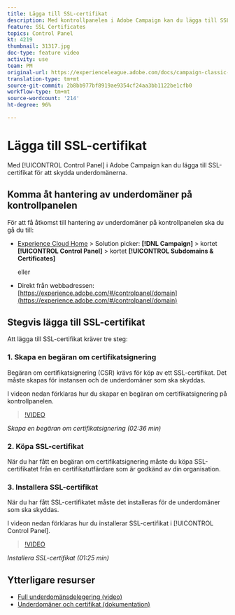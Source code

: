 ```yaml
---
title: Lägga till SSL-certifikat
description: Med kontrollpanelen i Adobe Campaign kan du lägga till SSL-certifikat för att skydda underdomänerna.
feature: SSL Certificates
topics: Control Panel
kt: 4219
thumbnail: 31317.jpg
doc-type: feature video
activity: use
team: PM
original-url: https://experienceleague.adobe.com/docs/campaign-classic-learn/tutorials/administrating/control-panel-acc/adding-ssl-certificates.html
translation-type: tm+mt
source-git-commit: 2b8bb977bf8919ae9354cf24aa3bb1122be1cfb0
workflow-type: tm+mt
source-wordcount: '214'
ht-degree: 96%

---
```



# Lägga till SSL-certifikat

Med [!UICONTROL Control Panel] i Adobe Campaign kan du lägga till SSL-certifikat för att skydda underdomänerna.

## Komma åt hantering av underdomäner på kontrollpanelen

För att få åtkomst till hantering av underdomäner på kontrollpanelen ska du gå du till:

* [Experience Cloud Home](https://experience.adobe.com/#/home) > Solution picker: **[!DNL Campaign]** > kortet **[!UICONTROL Control Panel]** > kortet **[!UICONTROL Subdomains & Certificates]**

   eller
* Direkt från webbadressen: [https://experience.adobe.com/#/controlpanel/domain](https://experience.adobe.com/#/controlpanel/domain)

## Stegvis lägga till SSL-certifikat

Att lägga till SSL-certifikat kräver tre steg:

### 1. Skapa en begäran om certifikatsignering

Begäran om certifikatsignering (CSR) krävs för köp av ett SSL-certifikat. Det måste skapas för instansen och de underdomäner som ska skyddas.

I videon nedan förklaras hur du skapar en begäran om certifikatsignering på kontrollpanelen.

>[!VIDEO](https://video.tv.adobe.com/v/31317?quality=12)

*Skapa en begäran om certifikatsignering (02:36 min)*

### 2. Köpa SSL-certifikat

När du har fått en begäran om certifikatsignering måste du köpa SSL-certifikatet från en certifikatutfärdare som är godkänd av din organisation.

### 3. Installera SSL-certifikat

När du har fått SSL-certifikatet måste det installeras för de underdomäner som ska skyddas.

I videon nedan förklaras hur du installerar SSL-certifikat i [!UICONTROL Control Panel].

>[!VIDEO](https://video.tv.adobe.com/v/31166?quality=12)

*Installera SSL-certifikat (01:25 min)*

## Ytterligare resurser

* [Full underdomänsdelegering (video)](./subdomain-delegation.md)
* [Underdomäner och certifikat (dokumentation)](https://docs.adobe.com/content/help/sv-SE/control-panel/using/subdomains-and-certificates/renewing-subdomain-certificate.html)
